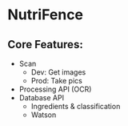 # NutriFence

## Core Features:
- Scan
   - Dev: Get images
   - Prod: Take pics
- Processing API (OCR)
- Database API
    - Ingredients & classification
    - Watson
 
